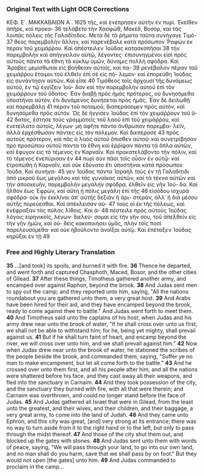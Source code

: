 ### Original Text with Light OCR Corrections

ΚΕΦ. Ε΄. ΜΑΚΚΑΒΑΙΩΝ Α΄. 1625
τῆς, καὶ ἐνέπρησεν αὐτὴν ἐν πυρί. Ἐκεῖθεν ἀπῆρε, καὶ προκα- 36
τελάβετο τὴν Χασφὼθ, Μακὲδ, Βοσὸρ, καὶ τὰς λοιπὰς πόλεις
τῆς Γαλαδίτιδος. Μετὰ δὲ τὰ ῥήματα ταῦτα συνήγαγε Τιμό- 37
θεος παρεμβολὴν ἄλλην, καὶ παρενέβαλε κατὰ πρόσωπον Ῥαφὼν
ἐκ πέραν τοῦ χειμάῤῥου. Καὶ ἀπέστειλεν Ἰούδας κατασκοπῆσαι 38
τὴν παρεμβολὴν καὶ ἀπήγγειλαν αὐτῷ, λέγοντες· ἐπισυνηγμένοι
εἰσὶ πρὸς αὐτοὺς πάντα τὰ ἔθνη τὰ κύκλῳ ὑμῶν, δύναμις πολλὴ
σφόδρα. Καὶ Ἄραβες μεμίσθωται εἰς βοήθειαν αὐτοῖς, καὶ πα- 39
ρενέβαλον πέραν τοῦ χειμάῤῥου ἕτοιμοι τοῦ ἐλθεῖν ἐπὶ σὲ εἰς πό-
λεμον· καὶ ἐπορεύθη Ἰούδας εἰς συνάντησιν αὐτῶν. Καὶ εἶπε 40
Τιμόθεος τοῖς ἄρχουσι τῆς δυνάμεως αὐτοῦ, ἐν τῷ ἐγγίζειν Ἰού-
δαν καὶ τὴν παρεμβολὴν αὐτοῦ ἐπὶ τὸν χειμάῤῥουν τοῦ ὕδατος·
Ἐὰν διαβῇ πρὸς ἡμᾶς πρότερος, οὐ δυνησόμεθα ὑποστῆναι αὐτὸν,
ἔτι δυνάμενος δυνήσεται πρὸς ἡμᾶς. Ἐὰν δὲ δειλωθῇ καὶ παρεμβάλῃ 41
πέραν τοῦ ποταμοῦ, διαπεράσομεν πρὸς αὐτὸν, καὶ δυνησόμεθα
πρὸς αὐτόν. Ὡς δὲ ἤγγισεν Ἰούδας ἐπὶ τὸν χειμάῤῥουν τοῦ ὕ- 42
δατος, ἔστησε τοὺς γραμματεῖς τοῦ λαοῦ ἐπὶ τοῦ χειμάῤῥου, καὶ
ἐνετείλατο αὐτοῖς, λέγων· μὴ ἀφῆτε πάντα ἄνθρωπον παρεμβα-
λεῖν, ἀλλὰ ἐρχέσθωσαν πάντες εἰς τὸν πόλεμον. Καὶ διεπέρασε 43
πρὸς αὐτοὺς πρότερον, καὶ πᾶς ὁ λαὸς αὐτοῦ ὄπισθεν αὐτοῦ· καὶ
συνετρίβησαν πρὸ προσώπου αὐτοῦ πάντα τὰ ἔθνη καὶ ἐῤῥίψαν
πάντα τὰ ὅπλα αὐτῶν, καὶ ἔφυγον εἰς τὸ τέμενος ἐν Καρναΐν.
Καὶ προκατελάβοντο τὴν πόλιν, καὶ τὸ τέμενος ἐνεπύρισαν ἐν 44
πυρὶ σὺν πᾶσι τοῖς οὖσιν ἐν αὐτῷ· καὶ ἐτροπώθη ἡ Καρναΐν, καὶ
οὐκ ἐδύνατο ἔτι ὑποστῆναι κατὰ πρόσωπον Ἰούδα. Καὶ συνήγα- 45
γεν Ἰούδας πάντα Ἰσραὴλ τοὺς ἐν τῇ Γαλαδίτιδι ἀπὸ μικροῦ
ἕως μεγάλου καὶ τὰς γυναῖκας αὐτῶν, καὶ τὰ τέκνα αὐτῶν καὶ
τὴν ἀποσκευὴν, παρεμβολὴν μεγάλην σφόδρα, ἐλθεῖν εἰς γῆν Ἰού-
δα. Καὶ ἦλθον ἕως Ἐφρὼν, καὶ αὕτη ἡ πόλις μεγάλη ἐπὶ τῆς 46
εἰσόδου ἰσχυρὰ σφόδρα· οὐκ ἦν ἐκκλῖναι ἀπ᾽ αὐτῆς δεξιὰν ἢ ἀρι-
στεράν, ἀλλ᾽ ἢ διὰ μέσου αὐτῆς πορεύεσθαι. Καὶ ἀπέκλεισαν αὐ- 47
τοὺς οἱ ἐκ τῆς πόλεως, καὶ ἐνέφραξαν τὰς πύλας λίθοις. Καὶ ἀ- 48
πέστειλε πρὸς αὐτοὺς Ἰούδας λόγοις εἰρηνικοῖς, λέγων· διελεύ-
σομαι εἰς τὴν γῆν σου, τοῦ ἀπελθεῖν εἰς τὴν γῆν ἡμῶν, καὶ οὐ-
δεὶς κακοποιήσει ὑμᾶς, πλὴν τοῖς ποσὶ παρελευσόμεθα· καὶ οὐκ
ἠβούλοντο ἀνοῖξαι αὐτῷ. Καὶ ἐπέταξεν Ἰούδας κηρῦξαι ἐν τῇ 49

### Free and Highly Literary Translation

**35** ...[and took] its spoils, and burned it with fire.
**36** Thence he departed, and went forth and captured Chasphoth, Maced, Bosor, and the other cities of Gilead.
**37** After these things, Timotheus gathered another army, and encamped over against Raphon, beyond the brook.
**38** And Judas sent men to spy out the camp; and they reported unto him, saying, "All the nations roundabout you are gathered unto them, a very great host.
**39** And Arabs have been hired for their aid, and they have encamped beyond the brook, ready to come against thee to battle." And Judas went forth to meet them.
**40** And Timotheus said unto the captains of his host, when Judas and his army drew near unto the brook of water, "If he shall cross over unto us first, we shall not be able to withstand him; for he, being yet mighty, shall prevail against us.
**41** But if he shall turn faint of heart, and encamp beyond the river, we will cross over unto him, and we shall prevail against him."
**42** Now when Judas drew near unto the brook of water, he stationed the scribes of the people beside the brook, and commanded them, saying, "Suffer ye no man to make encampment, but let all come forth to the battle."
**43** And he crossed over unto them first, and all his people after him; and all the nations were shattered before his face, and they cast away all their weapons, and fled into the sanctuary in Carnaim.
**44** And they took possession of the city, and the sanctuary they burned with fire, with all that were therein; and Carnaim was overthrown, and could no longer stand before the face of Judas.
**45** And Judas gathered all Israel that were in Gilead, from the least unto the greatest, and their wives, and their children, and their baggage, a very great army, to come into the land of Judah.
**46** And they came unto Ephron, and this city was great, [and] very strong at its entrance; there was no way to turn aside from it to the right hand or to the left, but only to pass through the midst thereof.
**47** And those of the city shut them out, and blocked up the gates with stones.
**48** And Judas sent unto them with words of peace, saying, "We will pass through your land, to go into our own land, and no man shall do you harm, save that we shall pass by on foot." But they would not open [the gates] unto him.
**49** And Judas commanded to proclaim in the camp...